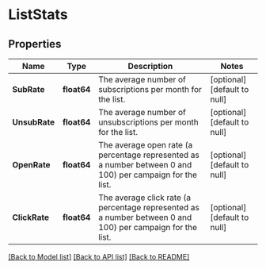 # ListStats

## Properties
Name | Type | Description | Notes
------------ | ------------- | ------------- | -------------
**SubRate** | **float64** | The average number of subscriptions per month for the list. | [optional] [default to null]
**UnsubRate** | **float64** | The average number of unsubscriptions per month for the list. | [optional] [default to null]
**OpenRate** | **float64** | The average open rate (a percentage represented as a number between 0 and 100) per campaign for the list. | [optional] [default to null]
**ClickRate** | **float64** | The average click rate (a percentage represented as a number between 0 and 100) per campaign for the list. | [optional] [default to null]

[[Back to Model list]](../README.md#documentation-for-models) [[Back to API list]](../README.md#documentation-for-api-endpoints) [[Back to README]](../README.md)

